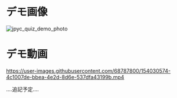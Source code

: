 # デモ画像

![jpyc_quiz_demo_photo](https://user-images.githubusercontent.com/68787800/154030660-00a7c32a-b453-4663-93a7-fcc677ac41ea.png)

# デモ動画

https://user-images.githubusercontent.com/68787800/154030574-4c1007de-bbea-4e2d-8d6e-537dfa43199b.mp4




....追記予定....
